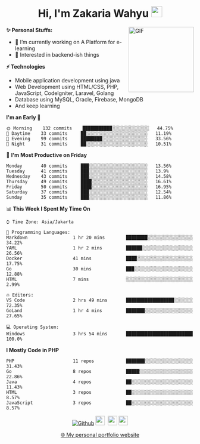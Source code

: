 <h1 align="center">Hi, I'm Zakaria Wahyu <img src="https://github.com/TheDudeThatCode/TheDudeThatCode/blob/master/Assets/Hi.gif" width="29px"></h1>

<img align="right" alt="GIF" height="175px" src="https://www.nayakapratama.co.id/wp-content/uploads/2019/07/Website-Maintenance.gif" />

**✨ Personal Stuffs:**
- 🔭 I’m currently working on A Platform for e-learning 
- 🌱 Interested in backend-ish things

**⚡ Technologies**
- Mobile application development using java
- Web Development using HTML/CSS, PHP, JavaScript, CodeIgniter, Laravel, Golang
- Database using MySQL, Oracle, Firebase, MongoDB
- And keep learning

<!--START_SECTION:waka-->
**I'm an Early 🐤** 

```text
🌞 Morning    132 commits    ███████████░░░░░░░░░░░░░░   44.75% 
🌆 Daytime    33 commits     ██░░░░░░░░░░░░░░░░░░░░░░░   11.19% 
🌃 Evening    99 commits     ████████░░░░░░░░░░░░░░░░░   33.56% 
🌙 Night      31 commits     ██░░░░░░░░░░░░░░░░░░░░░░░   10.51%

```
📅 **I'm Most Productive on Friday** 

```text
Monday       40 commits     ███░░░░░░░░░░░░░░░░░░░░░░   13.56% 
Tuesday      41 commits     ███░░░░░░░░░░░░░░░░░░░░░░   13.9% 
Wednesday    43 commits     ███░░░░░░░░░░░░░░░░░░░░░░   14.58% 
Thursday     49 commits     ████░░░░░░░░░░░░░░░░░░░░░   16.61% 
Friday       50 commits     ████░░░░░░░░░░░░░░░░░░░░░   16.95% 
Saturday     37 commits     ███░░░░░░░░░░░░░░░░░░░░░░   12.54% 
Sunday       35 commits     ███░░░░░░░░░░░░░░░░░░░░░░   11.86%

```


📊 **This Week I Spent My Time On** 

```text
⌚︎ Time Zone: Asia/Jakarta

💬 Programming Languages: 
Markdown                 1 hr 20 mins        ████████░░░░░░░░░░░░░░░░░   34.22% 
YAML                     1 hr 2 mins         ██████░░░░░░░░░░░░░░░░░░░   26.56% 
Docker                   41 mins             ████░░░░░░░░░░░░░░░░░░░░░   17.75% 
Go                       30 mins             ███░░░░░░░░░░░░░░░░░░░░░░   12.88% 
HTML                     7 mins              ░░░░░░░░░░░░░░░░░░░░░░░░░   2.99%

🔥 Editors: 
VS Code                  2 hrs 49 mins       ██████████████████░░░░░░░   72.35% 
GoLand                   1 hr 4 mins         ███████░░░░░░░░░░░░░░░░░░   27.65%

💻 Operating System: 
Windows                  3 hrs 54 mins       █████████████████████████   100.0%

```

**I Mostly Code in PHP** 

```text
PHP                      11 repos            ███████░░░░░░░░░░░░░░░░░░   31.43% 
Go                       8 repos             █████░░░░░░░░░░░░░░░░░░░░   22.86% 
Java                     4 repos             ██░░░░░░░░░░░░░░░░░░░░░░░   11.43% 
HTML                     3 repos             ██░░░░░░░░░░░░░░░░░░░░░░░   8.57% 
JavaScript               3 repos             ██░░░░░░░░░░░░░░░░░░░░░░░   8.57%

```



<!--END_SECTION:waka-->

<p align="center">
<a href="https://github.com/zakariawahyu" target="_blank"><img alt="Github" src="https://img.shields.io/badge/GitHub-%2312100E.svg?&style=for-the-badge&logo=Github&logoColor=white" /></a>
<a href="https://www.twitter.com/_zakariawahyu"><img src="https://img.shields.io/badge/twitter-%231DA1F2.svg?&style=for-the-badge&logo=twitter&logoColor=white" height=25></a> 
<a href="https://www.linkedin.com/in/zakariawahyu"><img src="https://img.shields.io/badge/linkedin-%230077B5.svg?&style=for-the-badge&logo=linkedin&logoColor=white" height=25></a> 
<a href="https://www.instagram.com/_zakariawahyu"><img src="https://img.shields.io/badge/instagram-%23E4405F.svg?&style=for-the-badge&logo=instagram&logoColor=white" height=25></a></p>
<p align="center"><a href="https://www.zakariawahyu.com">🌐 My personal portfolio website</a></p>
